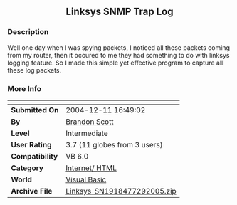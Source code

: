 ﻿<div align="center">

## Linksys SNMP Trap Log


</div>

### Description

Well one day when I was spying packets, I noticed all these packets coming from my router, then it occured to me they had something to do with linksys logging feature. So I made this simple yet effective program to capture all these log packets.
 
### More Info
 


<span>             |<span>
---                |---
**Submitted On**   |2004-12-11 16:49:02
**By**             |[Brandon Scott](https://github.com/Planet-Source-Code/PSCIndex/blob/master/ByAuthor/brandon-scott.md)
**Level**          |Intermediate
**User Rating**    |3.7 (11 globes from 3 users)
**Compatibility**  |VB 6\.0
**Category**       |[Internet/ HTML](https://github.com/Planet-Source-Code/PSCIndex/blob/master/ByCategory/internet-html__1-34.md)
**World**          |[Visual Basic](https://github.com/Planet-Source-Code/PSCIndex/blob/master/ByWorld/visual-basic.md)
**Archive File**   |[Linksys\_SN1918477292005\.zip](https://github.com/Planet-Source-Code/brandon-scott-linksys-snmp-trap-log__1-61947/archive/master.zip)








